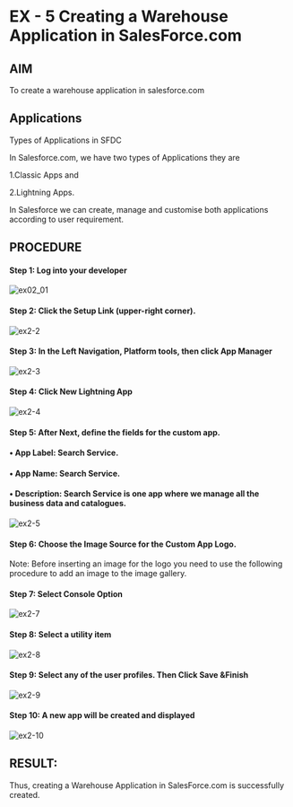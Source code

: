 # EX - 5 Creating a Warehouse Application in SalesForce.com

## AIM

To create a warehouse application in salesforce.com

## Applications

Types of Applications in SFDC

In Salesforce.com, we have two types of Applications they are

1.Classic Apps and

2.Lightning Apps.

In Salesforce we can create, manage and customise both applications according to user requirement.

## PROCEDURE

#### Step 1: Log into your developer

![ex02_01](https://github.com/BALUREDDYVELAYUDHAMGOWTHAM/Ex-02-Creating-a-Warehouse-Application-in-SalesForce.com/assets/119559905/0c509d00-d22a-4da3-a76b-4b7ccd7092ab)

#### Step 2: Click the Setup Link (upper-right corner).

 ![ex2-2](https://github.com/DrMalathiSaravanan/Ex-02-Creating-a-Warehouse-Application-in-SalesForce.com/assets/139700114/183746f5-0293-4cd4-bece-09eb8b7ed11e)


#### Step 3: In the Left Navigation, Platform tools, then click App Manager

![ex2-3](https://github.com/DrMalathiSaravanan/Ex-02-Creating-a-Warehouse-Application-in-SalesForce.com/assets/139700114/e5f4f615-d819-40cd-92d6-9d61da20122d)

#### Step 4: Click New Lightning App

![ex2-4](https://github.com/DrMalathiSaravanan/Ex-02-Creating-a-Warehouse-Application-in-SalesForce.com/assets/139700114/76777c8e-433b-439d-9813-f0eafa73acb4)

#### Step 5: After Next, define the fields for the custom app.
####         •	App Label: Search Service.
####         •	App Name: Search Service.
####         •	Description: Search Service is one app where we manage all the business data and catalogues.

 ![ex2-5](https://github.com/DrMalathiSaravanan/Ex-02-Creating-a-Warehouse-Application-in-SalesForce.com/assets/139700114/e82870fd-7400-4bf6-9dfe-622df1825574)


#### Step 6: Choose the Image Source for the Custom App Logo.

Note: Before inserting an image for the logo you need to use the following procedure to add an image to the image gallery.
 
#### Step 7: Select Console Option


![ex2-7](https://github.com/DrMalathiSaravanan/Ex-02-Creating-a-Warehouse-Application-in-SalesForce.com/assets/139700114/f4401b49-8fc7-418a-ae18-1ec61d115739)



#### Step 8: Select a utility item


![ex2-8](https://github.com/DrMalathiSaravanan/Ex-02-Creating-a-Warehouse-Application-in-SalesForce.com/assets/139700114/9f6179b9-a990-4edc-87a1-f9a5ecdbec0c)



#### Step 9: Select any of the user profiles. Then Click Save &Finish


![ex2-9](https://github.com/DrMalathiSaravanan/Ex-02-Creating-a-Warehouse-Application-in-SalesForce.com/assets/139700114/454ff962-a7a0-41c3-9cd0-0b3e638f117b)

 
#### Step 10: A new app will be created and displayed



![ex2-10](https://github.com/DrMalathiSaravanan/Ex-02-Creating-a-Warehouse-Application-in-SalesForce.com/assets/139700114/9be0d550-d6ad-434e-82bb-74f9c05bfd2f)



## RESULT:

Thus, creating a Warehouse Application in SalesForce.com is successfully created.
